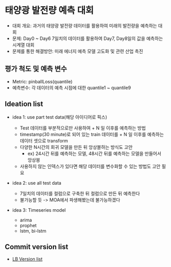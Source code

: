 # 태양광 발전량 예측 대회
- 대회 개요: 과거의 태양광 발전량 데이터를 활용하여 미래의 발전량을 예측하는 대회
- 문제: Day0 ~ Day6 7일치의 데이터를 활용하여 Day7, Day8일의 값을 예측하는 시계열 대회
- 문제를 통한 해결방안: 미래 에너지 예측 모델 고도화 및 관련 산업 촉진


## 평가 척도 및 예측 변수
- Metric: pinballLoss(quantile)
- 예측변수: 각 데이터의 예측 시점에 대한 quantile1 ~ quantile9



## Ideation list

- idea 1: use part test data(해당 아이디어로 픽스)
  - Test 데이터를 부분적으로만 사용하여 + N 일 이후를 예측하는 방법
  - timestamp(30 minute)로 되어 있는 train 데이터를 + N 일 이후를 예측하는 데이터 셋으로 transform
  - 다양한 N시간의 회귀 모델을 만든 뒤 앙상블하는 방식도 고안
    - ex) 24시간 뒤를 예측하는 모델, 48시간 뒤를 예측하는 모델을 만들어서 앙상븡
  - 사용하지 않는 인덱스가 있다면 해당 데이터를 변수화할 수 있는 방법도 고안 필요

- idea 2: use all test data
  - 7일치의 데이터를 컬럼으로 구축한 뒤 컬럼으로 만든 뒤 예측한다
  - 불가능할 듯 -> MOA에서 파생해봤는데 불가능하겠다

- idea 3: Timeseries model
  - arima
  - prophet
  - lstm, bi-lstm

## Commit version list

- [LB Version list](https://github.com/minyong-shin/Domestic-competiton/blob/master/Competition%20-%207.%20%ED%83%9C%EC%96%91%EA%B4%91%20%EB%B0%9C%EC%A0%84%EB%9F%89%20%EC%98%88%EC%B8%A1%20AI%20%EA%B2%BD%EC%A7%84%EB%8C%80%ED%9A%8C/Commit%20version%20list.ipynb)
